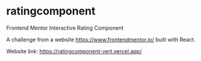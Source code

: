 # ratingcomponent
Frontend Mentor Interactive Rating Component

A challenge from a website https://www.frontendmentor.io/ built with React.

Website link: https://ratingcomponent-vert.vercel.app/
